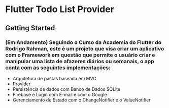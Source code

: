 # Flutter Todo List Provider

## Getting Started

### (Em Andamento) Seguindo o Curso da Academia do Flutter do Rodrigo Rahman, este é um projeto que visa criar um aplicativo com o Framework em questão que permite o usuário criar e manipular uma lista de afazeres diários ou semanais, o app conta com as seguintes implementações:
- Arquitetura de pastas baseada em MVC
- Provider
- Persistência de dados com Banco de Dados SQLite
- Firebase e Login com E-mail e com o Google
- Gerenciamento de Estado com o ChangeNotifier e o ValueNotifier
